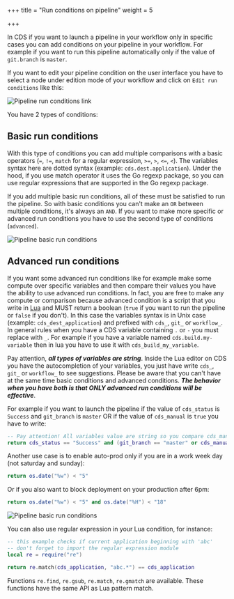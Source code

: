 +++
title = "Run conditions on pipeline"
weight = 5

+++

In CDS if you want to launch a pipeline in your workflow only in specific cases you can add conditions on your pipeline in your workflow. For example if you want to run this pipeline automatically only if the value of `git.branch` is `master`.

If you want to edit your pipeline condition on the user interface you have to select a node under edition mode of your workflow and click on `Edit run conditions` like this:

![Pipeline run conditions link](/images/workflow_pipeline_run_conditions_link.png)

You have 2 types of conditions:

## Basic run conditions

With this type of conditions you can add multiple comparisons with a basic operators (`=`, `!=`, `match` for a regular expression, `>=`, `>`, `<=`, `<`). The variables syntax here are dotted syntax (example: `cds.dest.application`). Under the hood, if you use match operator it uses the Go regexp package, so you can use regular expressions that are supported in the Go regexp package.

If you add multiple basic run conditions, all of these must be satisfied to run the pipeline. So with basic conditions you can't make an `OR` between multiple conditions, it's always an `AND`. If you want to make more specific or advanced run conditions you have to use the second type of conditions (`advanced`).

![Pipeline basic run conditions](/images/workflow_pipeline_run_conditions_basic.png)

## Advanced run conditions

If you want some advanced run conditions like for example make some compute over specific variables and then compare their values you have the ability to use advanced run conditions. In fact, you are free to make any compute or comparison because advanced condition is a script that you write in [Lua](http://www.lua.org/) and MUST return a boolean (`true` if you want to run the pipeline or `false` if you don't). In this case the variables syntax is in Unix case (example: `cds_dest_application`) and prefixed with `cds_`, `git_` or `workflow_`. In general rules when you have a CDS variable containing `.` or `-` you must replace with `_`. For example if you have a variable named `cds.build.my-variable` then in lua you have to use it with `cds_build_my_variable`.

Pay attention, ***all types of variables are string***. Inside the Lua editor on CDS you have the autocompletion of your variables, you just have write `cds_`, `git_` or `workflow_` to see suggestions. Please be aware that you can't have at the same time basic conditions and advanced conditions. ***The behavior when you have both is that ONLY advanced run conditions will be effective***.

For example if you want to launch the pipeline if the value of `cds_status` is `Success` and `git_branch` is `master` OR if the value of `cds_manual` is `true` you have to write:

```lua
-- Pay attention! All variables value are string so you compare cds_manual with the string "true" and not true
return cds_status == "Success" and (git_branch == "master" or cds_manual == "true")
```

Another use case is to enable auto-prod only if you are in a work week day (not saturday and sunday):
```lua
return os.date("%w") < "5"
```

Or if you also want to block deployment on your production after 6pm:
```lua
return os.date("%w") < "5" and os.date("%H") < "18"
```

![Pipeline basic run conditions](/images/workflow_pipeline_run_conditions_advanced.png)

You can also use regular expression in your Lua condition, for instance:
```lua
-- this example checks if current application beginning with 'abc'
-- don't forget to import the regular expression module
local re = require("re")

return re.match(cds_application, "abc.*") == cds_application
```

Functions `re.find`, `re.gsub`, `re.match`, `re.gmatch` are available. These functions have the same API as Lua pattern match.
